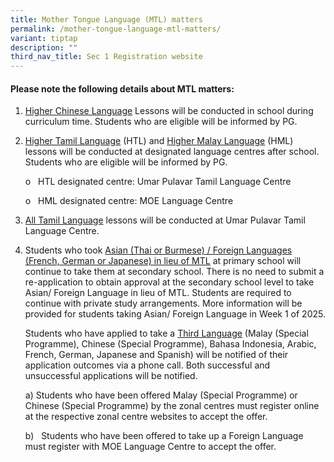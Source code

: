```yaml
---
title: Mother Tongue Language (MTL) matters
permalink: /mother-tongue-language-mtl-matters/
variant: tiptap
description: ""
third_nav_title: Sec 1 Registration website
---
```

<h4>Please note the following details about MTL matters:</h4>
<ol data-tight="true" class="tight">
<li>
<p><u>Higher Chinese Language</u> Lessons will be conducted in school during
curriculum time. Students who are eligible will be informed by PG.</p>
<p></p>
</li>
<li>
<p><u>Higher Tamil Language</u> (HTL) and <u>Higher Malay Language</u> (HML)
lessons will be conducted at designated language centres after school.
Students who are eligible will be informed by PG.</p>
<p>o&nbsp;&nbsp; HTL designated centre: Umar Pulavar Tamil Language Centre</p>
<p>o&nbsp;&nbsp; HML designated centre: MOE Language Centre</p>
<p></p>
</li>
<li>
<p><u>All Tamil Language</u> lessons will be conducted at Umar Pulavar Tamil
Language Centre.</p>
<p></p>
</li>
<li>
<p>Students who took <u>Asian (Thai or Burmese) / Foreign Languages (French, German or Japanese) in lieu of MTL</u> at
primary school will continue to take them at secondary school. There is
no need to submit a re-application to obtain approval at the secondary
school level to take Asian/ Foreign Language in lieu of MTL. Students are
required to continue with private study arrangements. More information
will be provided for students taking Asian/ Foreign Language in Week 1
of 2025.</p>
<p>Students who have applied to take a <u>Third Language</u> (Malay (Special
Programme), Chinese (Special Programme), Bahasa Indonesia, Arabic, French,
German, Japanese and Spanish) will be notified of their application outcomes
via a phone call. Both successful and unsuccessful applications will be
notified.</p>
<p>a) Students who have been offered Malay (Special Programme) or Chinese
(Special Programme) by the zonal centres must register online at the respective
zonal centre websites to accept the offer.</p>
<p>b)&nbsp;&nbsp; Students who have been offered to take up a Foreign Language
must register with MOE Language Centre to accept the offer.</p>
</li>
</ol>
<p></p>